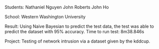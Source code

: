 Students:
    Nathaniel Nguyen
    John Roberts
    John Ho

School: 
    Western Washington University

Result:
    Using Naive Bayesian to predict the test data, the test was able to predict the dataset with 95% accuracy.
    Time to run test:  8m38.846s

Project:
    Testing of network intrusion via a dataset given by the kddcup.


